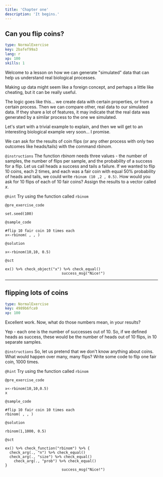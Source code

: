 ```yaml
---
title: 'Chapter one'
description: 'It begins.'
---
```


## Can you flip coins?

```yaml
type: NormalExercise
key: 2bafef99a3
lang: r
xp: 100
skills: 1
```

Welcome to a lesson on how we can generate "simulated" data that can help us understand real biological processes. 

Making up data might seem like a foreign concept, and perhaps a little like cheating, but it can be really useful. 

The logic goes like this... we create data with certain properties, or from a certain process. Then we can compare other, real data to our simulated data. If they share a lot of features, it may indicate that the real data was generated by a similar process to the one we simulated. 

Let's start with a trivial example to explain, and then we will get to an interesting biological example very soon... I promise. 

We can ask for the results of coin flips (or any other process with only two outcomes like heads/tails) with the command _rbinom_.



`@instructions`
The function _rbinom_ needs three values - the number of samples, the number of flips per sample, and the probability of a success for a flip. Let us call heads a success and tails a failure. If we wanted to flip 10 coins, each 2 times, and each was a fair coin with equal 50% probability of heads and tails, we could write `rbinom (10 ,2 , 0.5)`. How would you ask for 10 flips of each of 10 fair coins? Assign the results to a vector called _x_.

`@hint`
Try using the function called `rbinom`

`@pre_exercise_code`
```{r}
set.seed(100)
```

`@sample_code`
```{r}
#flip 10 fair coin 10 times each
x<-rbinom( , , )
```

`@solution`
```{r}
x<-rbinom(10,10, 0.5)
```

`@sct`
```{r}
ex() %>% check_object("x") %>% check_equal()
                          success_msg("Nice!")
```

---

## flipping lots of coins

```yaml
type: NormalExercise
key: 4989b6fca9
xp: 100
```

Excellent work. Now, what do those numbers mean, in your results? 

 Yep - each one is the number of successes out of 10. So, if we defined heads as success, these would be the number of heads out of 10 flips, in 10 separate samples. 

`@instructions`
So, let us pretend that we don't know anything about coins. What would happen over many, many flips? Write some code to flip one fair coin, 1000 times.

`@hint`
Try using the function called `rbinom`

`@pre_exercise_code`
```{r}
x<-rbinom(10,10,0.5)
x
```

`@sample_code`
```{r}
#flip 10 fair coin 10 times each
rbinom( , , )
```

`@solution`
```{r}
rbinom(1,1000, 0.5)
```

`@sct`
```{r}
ex() %>% check_function("rbinom") %>% {
  check_arg(., "n") %>% check_equal()
  check_arg(., "size") %>% check_equal()
    check_arg(., "prob") %>% check_equal()
}
                          success_msg("Nice!")
```
